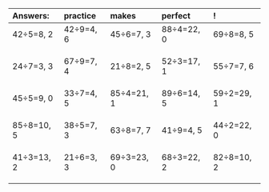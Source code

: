 | Answers: | practice | makes | perfect | ! |
| :--- | :--- | :--- | :--- | :--- |
| 42÷5=8, 2 | 42÷9=4, 6 | 45÷6=7, 3 | 88÷4=22, 0 | 69÷8=8, 5 | 
|   |   |   |   |   | 
|   |   |   |   |   | 
|   |   |   |   |   | 
| 24÷7=3, 3 | 67÷9=7, 4 | 21÷8=2, 5 | 52÷3=17, 1 | 55÷7=7, 6 | 
|   |   |   |   |   | 
|   |   |   |   |   | 
|   |   |   |   |   | 
| 45÷5=9, 0 | 33÷7=4, 5 | 85÷4=21, 1 | 89÷6=14, 5 | 59÷2=29, 1 | 
|   |   |   |   |   | 
|   |   |   |   |   | 
|   |   |   |   |   | 
| 85÷8=10, 5 | 38÷5=7, 3 | 63÷8=7, 7 | 41÷9=4, 5 | 44÷2=22, 0 | 
|   |   |   |   |   | 
|   |   |   |   |   | 
|   |   |   |   |   | 
| 41÷3=13, 2 | 21÷6=3, 3 | 69÷3=23, 0 | 68÷3=22, 2 | 82÷8=10, 2 | 
|   |   |   |   |   | 
|   |   |   |   |   | 
|   |   |   |   |   | 
